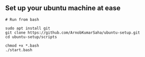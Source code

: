## Set up your ubuntu machine at ease


```
# Run from bash

sudo apt install git
git clone https://github.com/ArnobKumarSaha/ubuntu-setup.git
cd ubuntu-setup/scripts

chmod +x *.bash
./start.bash
```
